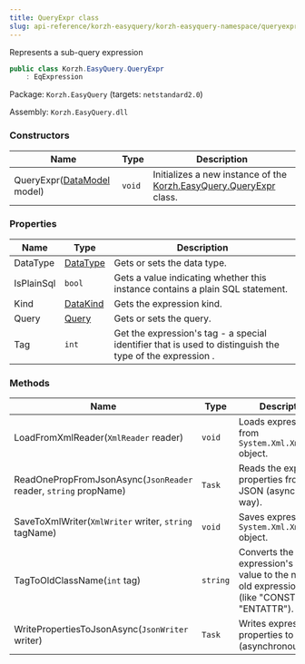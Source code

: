 ```yaml
---
title: QueryExpr class
slug: api-reference/korzh-easyquery/korzh-easyquery-namespace/queryexpr-class
---
```



Represents a sub-query expression
```csharp
public class Korzh.EasyQuery.QueryExpr
    : EqExpression

```
Package: `Korzh.EasyQuery` (targets: `netstandard2.0`)

Assembly: `Korzh.EasyQuery.dll`

### Constructors

| Name | Type | Description | 
| --- | --- | --- | 
| QueryExpr([DataModel](/api-reference/korzh-easyquery/korzh-easyquery-namespace/datamodel-class) model) | `void` | Initializes a new instance of the [Korzh.EasyQuery.QueryExpr](/api-reference/korzh-easyquery/korzh-easyquery-namespace/queryexpr-class) class. | 


### Properties

| Name | Type | Description | 
| --- | --- | --- | 
| DataType | [DataType](/api-reference/easydata-core/easydata-namespace/datatype-enum) | Gets or sets the data type. | 
| IsPlainSql | `bool` | Gets a value indicating whether this instance contains a plain SQL statement. | 
| Kind | [DataKind](/api-reference/korzh-easyquery/korzh-easyquery-namespace/datakind-enum) | Gets the expression kind. | 
| Query | [Query](/api-reference/korzh-easyquery/korzh-easyquery-namespace/query-class) | Gets or sets the query. | 
| Tag | `int` | Get the expression's tag - a special identifier that is used to distinguish the type of the expression . | 


### Methods

| Name | Type | Description | 
| --- | --- | --- | 
| LoadFromXmlReader(`XmlReader` reader) | `void` | Loads expression from `System.Xml.XmlReader` object. | 
| ReadOnePropFromJsonAsync(`JsonReader` reader, `string` propName) | `Task` | Reads the expression properties from JSON (asynchronous way). | 
| SaveToXmlWriter(`XmlWriter` writer, `string` tagName) | `void` | Saves expression to `System.Xml.XmlWriter` object. | 
| TagToOldClassName(`int` tag) | `string` | Converts the expression's tag value to the name of old expression class (like "CONST" or "ENTATTR"). | 
| WritePropertiesToJsonAsync(`JsonWriter` writer) | `Task` | Writes expression properties to JSON (asynchronous way). |